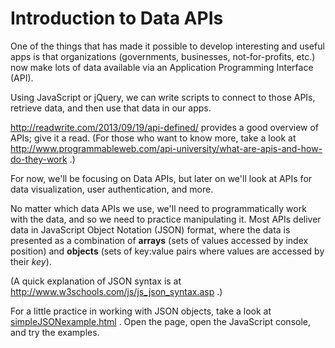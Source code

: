 # Introduction to Data APIs

One of the things that has made it possible to develop interesting and useful apps is that organizations (governments, businesses, not-for-profits, etc.) now make lots of data available via an Application Programming Interface (API).

Using JavaScript or jQuery, we can write scripts to connect to those APIs, retrieve data, and then use that data in our apps.

http://readwrite.com/2013/09/19/api-defined/ provides a good overview of APIs;  give it a read.  (For those who want to know more, take a look at http://www.programmableweb.com/api-university/what-are-apis-and-how-do-they-work .)

For now, we'll be focusing on Data APIs, but later on we'll look at APIs for data visualization, user authentication, and more.

No matter which data APIs we use, we'll need to programmatically work with the data, and so we need to practice manipulating it.  Most APIs deliver data in JavaScript Object Notation (JSON) format, where the data is presented as a combination of **arrays** (sets of values accessed by index position) and  **objects** (sets of key:value pairs where values are accessed by their *key*).

(A quick explanation of JSON syntax is at http://www.w3schools.com/js/js_json_syntax.asp .)

For a little practice in working with JSON objects, take a look at [simpleJSONexample.html](https://lanetechwebdev.github.io/data-apis-intro//simpleJSONexample.html) .  Open the page, open the JavaScript console, and try the examples. 
